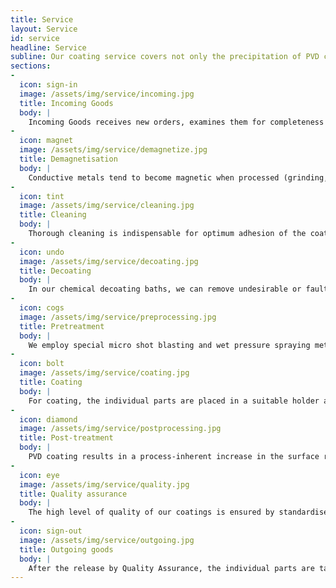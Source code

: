 ```yaml
---
title: Service
layout: Service
id: service
headline: Service
subline: Our coating service covers not only the precipitation of PVD coatings, but also an array of other support services.
sections:
-
  icon: sign-in
  image: /assets/img/service/incoming.jpg
  title: Incoming Goods
  body: |
    Incoming Goods receives new orders, examines them for completeness and clarity and defines the necessary processing steps. Competent and flexible employees check the customers’ wishes and, where necessary, clarify special requirements with Production and our customers. Incoming Goods lays the basis for quick and fault-free execution of the orders.
-
  icon: magnet
  image: /assets/img/service/demagnetize.jpg
  title: Demagnetisation
  body: |
    Conductive metals tend to become magnetic when processed (grinding, bending, cutting, deep drawing, etc.) or held with magnets. Even after successful demagnetisation in the customer’s works, parts can become magnetically charged again during transport. Demagnetisation is particularly important for miniature tools in order to reduce their attraction for chips and dust, but also to ensure that no undesirable differences in thickness occur during coating.
-
  icon: tint
  image: /assets/img/service/cleaning.jpg
  title: Cleaning
  body: |
    Thorough cleaning is indispensable for optimum adhesion of the coating. Residues such as oils prevent the chemical bonding of the layer and can lead to spalling. In our fully automated ultrasonic cleaning lines, we use CFC-free, alkaline cleaning products. Each line has its own water treatment unit to ensure consistently high cleaning results. Where soiling is difficult to remove (diamond paste, plastic residues, etc.) we recommend precleaning by wet pressure spraying.
-
  icon: undo
  image: /assets/img/service/decoating.jpg
  title: Decoating
  body: |
    In our chemical decoating baths, we can remove undesirable or faulty PVD coatings on steel and carbide metal residue-free. (The removal of chrome-based coatings is more problematical, however, particularly on carbide metal surfaces.) The tools remain sharp and the cutting edge geometry intact. For decorative applications we recommend polishing of the parts after decoating, as even the slightest changes in the surface can lead to minor deviations in the colour finish.
-
  icon: cogs
  image: /assets/img/service/preprocessing.jpg
  title: Pretreatment
  body: |
    We employ special micro shot blasting and wet pressure spraying methods to stabilise cutting edges on carbide tools subject to high loads and for optimum substrate preparation of tool and part surfaces. This applies in particular to oxidised, contaminated and spark-eroded surfaces, as well as carbide metal surfaces with cobalt elution.
-
  icon: bolt
  image: /assets/img/service/coating.jpg
  title: Coating
  body: |
    For coating, the individual parts are placed in a suitable holder and positioned on the carousel (the loading station) so that they are optimally aligned with the coating source. The bracket defines whether and, if so, in which axis the part to be coated is rotated in the machine during the coating process. The PVD machine is computer-controlled and monitored automatically during the whole process. In the first step, a high vacuum is generated and the parts are heated to coating temperature. The surfaces are subsequently activated by physical etching. During coating, the desired metals are evaporated in the arc and react with the selectively supplied gases. The evaporated material condenses on the parts to be coated and a thin, uniform layer with the desired composition is formed.
-
  icon: diamond
  image: /assets/img/service/postprocessing.jpg
  title: Post-treatment
  body: |
    PVD coating results in a process-inherent increase in the surface roughness. Droplets of the evaporated metal settles on the part surface. During the post-treatment, droplets are removed and hence the part surface polished and the anti-friction behaviour improved. A wide range of methods are used for post-treatment. We have the corresponding blasting machines and polishing machines as well as trained personnel for manual polishing.
-
  icon: eye
  image: /assets/img/service/quality.jpg
  title: Quality assurance
  body: |
    The high level of quality of our coatings is ensured by standardised quality tests to determine the coat thickness, coat structure, coat colour and coat adhesion. For this purpose, test pieces or test tools are included in every coating batch and examined according to the specifications of our Quality Management before the batch is released.
-
  icon: sign-out
  image: /assets/img/service/outgoing.jpg
  title: Outgoing goods
  body: |
    After the release by Quality Assurance, the individual parts are taken from the loading station (carousel) and inspected visually (using a light microscope, if necessary). Outgoing Goods also checks whether all the parts have undergone the processing steps defined by Incoming Goods. Finished parts are degreased, if necessary, and subsequently packed. The customer’s packaging material is generally used for the return shipment (this is selected by the customer to ensure the best possible protection for the parts and unnecessary waste can be avoided). Depending on the customer’s wishes, the customer is advised that the parts can be collected or the package is sent to the appropriate transport channel.
---
```

